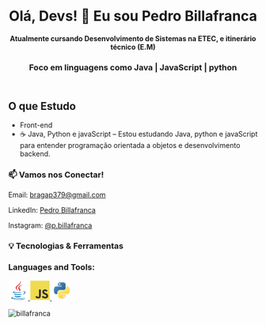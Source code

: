 <!DOCTYPE html>
<html lang="pt">
<head>
  <meta charset="UTF-8">
  <meta name="viewport" content="width=device-width, initial-scale=1.0">
  
</head>
<body>

<header>
  <h1>Olá, Devs! 👋 Eu sou Pedro Billafranca</h1>
   <h4>Atualmente cursando Desenvolvimento de Sistemas na ETEC, e itinerário técnico (E.M)</h4>
  <h3>Foco em linguagens como Java | JavaScript | python</h3>
</header>

<section>
  <h2>O que Estudo</h2>
  <ul>
    <li>Front-end</li>
    <li>☕ Java, Python e javaScript – Estou estudando Java, python e javaScript para entender programação orientada a objetos e desenvolvimento backend.</li>
    
  </ul>
</section>

<section>
  <h3>📫 Vamos nos Conectar!</h3>
  <div class="contact-info">
    <p>Email: <a href="mailto:bragap379@gmail.com">bragap379@gmail.com</a></p>
    <p>LinkedIn: <a href="https://www.linkedin.com/in/pedro-billafranca" target="_blank">Pedro Billafranca</a></p>
    <p>Instagram: <a href="https://instagram.com/p.billafranca" target="_blank">@p.billafranca</a></p>
  </div>
</section>

<section class="technologies">
  <h3>💡 Tecnologias & Ferramentas</h3>
  <div>
   <h3 align="left">Languages and Tools:</h3>
<p align="left"> <a href="https://www.w3schools.com/css/" target="_blank" rel="noreferrer"> <a href="https://www.java.com" target="_blank" rel="noreferrer"> <img src="https://raw.githubusercontent.com/devicons/devicon/master/icons/java/java-original.svg" alt="java" width="40" height="40"/> </a> <a href="https://developer.mozilla.org/en-US/docs/Web/JavaScript" target="_blank" rel="noreferrer"> <img src="https://raw.githubusercontent.com/devicons/devicon/master/icons/javascript/javascript-original.svg" alt="javascript" width="40" height="40"/> </a> <a href="https://www.python.org" target="_blank" rel="noreferrer"> <img src="https://raw.githubusercontent.com/devicons/devicon/master/icons/python/python-original.svg" alt="python" width="40" height="40"/> </a> </p>

<p><img align="center" src="https://github-readme-stats.vercel.app/api/top-langs?username=billafranca&show_icons=true&theme=dark&locale=en&layout=compact" alt="billafranca" /></p>
